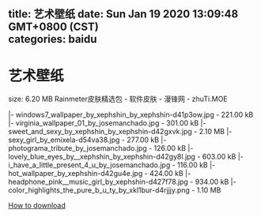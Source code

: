 
title: 艺术壁纸
date: Sun Jan 19 2020 13:09:48 GMT+0800 (CST)    
categories: baidu
---

# 艺术壁纸
size: 6.20 MB
 Rainmeter皮肤精选包 - 软件皮肤 - 漫锋网 - zhuTi.MOE
 
|- windows7_wallpaper_by_xephshin_by_xephshin-d41p3ow.jpg - 221.00 kB
|- virginia_wallpaper_01_by_josemanchado.jpg - 301.00 kB
|- sweet_and_sexy_by_xephshin_by_xephshin-d42gxvk.jpg - 2.10 MB
|- sexy_girl_by_emixela-d54va38.jpg - 277.00 kB
|- photograma_tribute_by_josemanchado.jpg - 126.00 kB
|- lovely_blue_eyes_by__xephshin_by_xephshin-d42gy8l.jpg - 603.00 kB
|- i_have_a_little_present_4_u_by_josemanchado.jpg - 116.00 kB
|- hot_wallpaper_by_xephshin-d42gu4e.jpg - 424.00 kB
|- headphone_pink__music_girl_by_xephshin-d427f78.jpg - 934.00 kB
|- color_highlights_the_pure_b_u_ty_by_xkl1bur-d4rjjjy.png - 1.10 MB

[How to download](https://bpcam.bemobtrk.com/go/2ceec3aa-1ca2-46d6-b9ff-aaa5c184517c?jno=70)